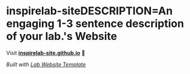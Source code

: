 
# inspirelab-siteDESCRIPTION=An engaging 1-3 sentence description of your lab.'s Website

Visit **[inspirelab-site.github.io](https://inspirelab-site.github.io)** 🚀

_Built with [Lab Website Template](https://greene-lab.gitbook.io/lab-website-template-docs)_
